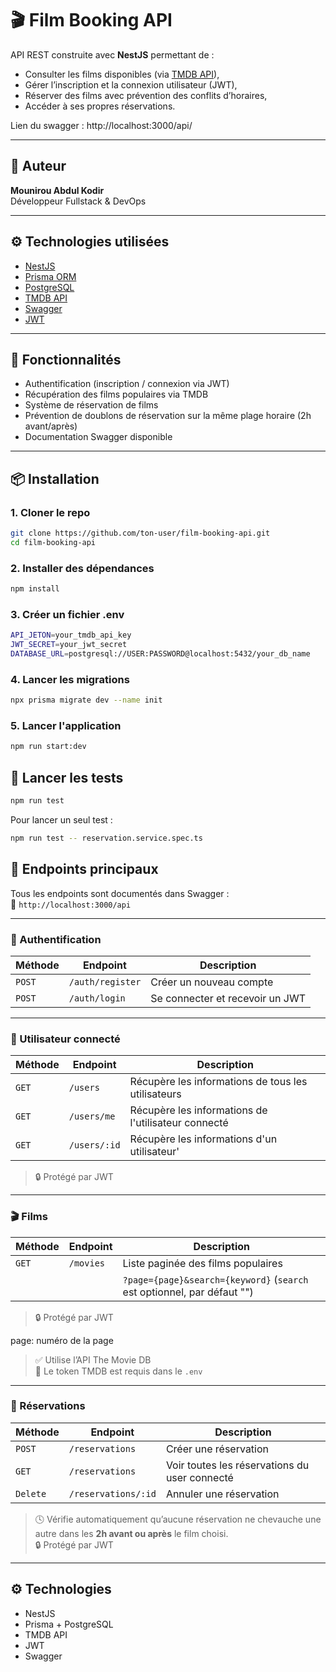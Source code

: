 # 🎬 Film Booking API

API REST construite avec **NestJS** permettant de :
- Consulter les films disponibles (via [TMDB API](https://www.themoviedb.org/)),
- Gérer l’inscription et la connexion utilisateur (JWT),
- Réserver des films avec prévention des conflits d’horaires,
- Accéder à ses propres réservations.

Lien du swagger : http://localhost:3000/api/

---

## 👤 Auteur

**Mounirou Abdul Kodir**  
Développeur Fullstack & DevOps

---

## ⚙️ Technologies utilisées

- [NestJS](https://nestjs.com/)
- [Prisma ORM](https://www.prisma.io/)
- [PostgreSQL](https://www.postgresql.org/)
- [TMDB API](https://www.themoviedb.org/)
- [Swagger](https://swagger.io/)
- [JWT](https://jwt.io/)

---

## 🚀 Fonctionnalités

- Authentification (inscription / connexion via JWT)
- Récupération des films populaires via TMDB
- Système de réservation de films
- Prévention de doublons de réservation sur la même plage horaire (2h avant/après)
- Documentation Swagger disponible

---

## 📦 Installation

### 1. Cloner le repo

```bash
git clone https://github.com/ton-user/film-booking-api.git
cd film-booking-api
```

### 2. Installer des dépendances

```bash
npm install
```

### 3. Créer un fichier .env

```bash
API_JETON=your_tmdb_api_key
JWT_SECRET=your_jwt_secret
DATABASE_URL=postgresql://USER:PASSWORD@localhost:5432/your_db_name
```

### 4. Lancer les migrations

```bash
npx prisma migrate dev --name init
```

### 5. Lancer l'application
```bash
npm run start:dev
```

## 🧪 Lancer les tests

```bash
npm run test
```

Pour lancer un seul test :
```bash
npm run test -- reservation.service.spec.ts
```

## 📮 Endpoints principaux

Tous les endpoints sont documentés dans Swagger :  
📎 `http://localhost:3000/api`

---

### 🔐 Authentification

| Méthode | Endpoint         | Description              |
|---------|------------------|--------------------------|
| `POST`  | `/auth/register` | Créer un nouveau compte |
| `POST`  | `/auth/login`    | Se connecter et recevoir un JWT |

---

### 👤 Utilisateur connecté

| Méthode | Endpoint | Description |
|---------|----------|-------------|
| `GET`   | `/users` | Récupère les informations de tous les utilisateurs |
| `GET`   | `/users/me` | Récupère les informations de l'utilisateur connecté |
| `GET`   | `/users/:id` | Récupère les informations d'un utilisateur'|

> 🔒 Protégé par JWT

---

### 🎬 Films

| Méthode | Endpoint             | Description                                                  |
|---------|----------------------|--------------------------------------------------------------|
| `GET`   | `/movies`       | Liste paginée des films populaires                          |
|         |                      | `?page={page}&search={keyword}` (`search` est optionnel, par défaut "") |
> 🔒 Protégé par JWT

page: numéro de la page

> ✅ Utilise l’API The Movie DB  
> 📌 Le token TMDB est requis dans le `.env`

---

### 📆 Réservations

| Méthode | Endpoint              | Description                                  |
|---------|-----------------------|----------------------------------------------|
| `POST`  | `/reservations`       | Créer une réservation                        |
| `GET`   | `/reservations`  | Voir toutes les réservations du user connecté |
| `Delete`   | `/reservations/:id`  | Annuler une réservation |

> 🕓 Vérifie automatiquement qu’aucune réservation ne chevauche une autre dans les **2h avant ou après** le film choisi.  
> 🔒 Protégé par JWT

---

## ⚙️ Technologies

- NestJS
- Prisma + PostgreSQL
- TMDB API
- JWT
- Swagger